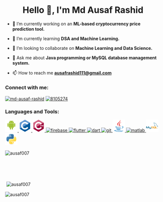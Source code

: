<h1 align="center">Hello 👋, I'm Md Ausaf Rashid</h1>
<!-- <h3 align="center">I’m a dedicated and focused engineering student with hands-on knowledge of programming and software development. I’m passionate about developing programming projects that solve real-world problems. I also enjoy exploring new De-Fi projects & ecosystems that leverage the blockchain.</h3> -->

- 🔭 I’m currently working on an **ML-based cryptocurrency price prediction tool.**

- 🌱 I’m currently learning **DSA and Machine Learning.**

- 👯 I’m looking to collaborate on **Machine Learning and Data Science.**

- 💬 Ask me about **Java programming or MySQL database management system.**

- 📫 How to reach me **ausafrashid111@gmail.com**

<h3 align="left">Connect with me:</h3>
<p align="left">
<a href="https://linkedin.com/in/md-ausaf-rashid" target="blank"><img align="center" src="https://raw.githubusercontent.com/rahuldkjain/github-profile-readme-generator/master/src/images/icons/Social/linked-in-alt.svg" alt="md-ausaf-rashid" height="30" width="40" /></a>
<a href="https://stackoverflow.com/users/8105274" target="blank"><img align="center" src="https://raw.githubusercontent.com/rahuldkjain/github-profile-readme-generator/master/src/images/icons/Social/stack-overflow.svg" alt="8105274" height="30" width="40" /></a>
</p>

<h3 align="left">Languages and Tools:</h3>
<p align="left"> <a href="https://developer.android.com" target="_blank" rel="noreferrer"> <img src="https://raw.githubusercontent.com/devicons/devicon/master/icons/android/android-original-wordmark.svg" alt="android" width="40" height="40"/> </a> <a href="https://www.cprogramming.com/" target="_blank" rel="noreferrer"> <img src="https://raw.githubusercontent.com/devicons/devicon/master/icons/c/c-original.svg" alt="c" width="40" height="40"/> </a> <a href="https://www.w3schools.com/cpp/" target="_blank" rel="noreferrer"> <img src="https://raw.githubusercontent.com/devicons/devicon/master/icons/cplusplus/cplusplus-original.svg" alt="cplusplus" width="40" height="40"/> </a> <a href="https://firebase.google.com/" target="_blank" rel="noreferrer"> <img src="https://www.vectorlogo.zone/logos/firebase/firebase-icon.svg" alt="firebase" width="40" height="40"/> </a> <a href="https://flutter.dev" target="_blank" rel="noreferrer"> <img src="https://www.vectorlogo.zone/logos/flutterio/flutterio-icon.svg" alt="flutter" width="40" height="40"/> </a> <a href="https://dart.dev" target="_blank" rel="noreferrer"> <img src="https://www.vectorlogo.zone/logos/dartlang/dartlang-icon.svg" alt="dart" width="40" height="40"/> </a> <a href="https://git-scm.com/" target="_blank" rel="noreferrer"> <img src="https://www.vectorlogo.zone/logos/git-scm/git-scm-icon.svg" alt="git" width="40" height="40"/> </a> <a href="https://www.java.com" target="_blank" rel="noreferrer"> <img src="https://raw.githubusercontent.com/devicons/devicon/master/icons/java/java-original.svg" alt="java" width="40" height="40"/> </a> <a href="https://www.mathworks.com/" target="_blank" rel="noreferrer"> <img src="https://upload.wikimedia.org/wikipedia/commons/2/21/Matlab_Logo.png" alt="matlab" width="40" height="40"/> </a> <a href="https://www.mysql.com/" target="_blank" rel="noreferrer"> <img src="https://raw.githubusercontent.com/devicons/devicon/master/icons/mysql/mysql-original-wordmark.svg" alt="mysql" width="40" height="40"/> </a> <a href="https://www.python.org" target="_blank" rel="noreferrer"> <img src="https://raw.githubusercontent.com/devicons/devicon/master/icons/python/python-original.svg" alt="python" width="40" height="40"/> </a> </p>

<p><img align="left" src="https://github-readme-stats.vercel.app/api/top-langs?username=ausaf007&show_icons=true&locale=en&layout=compact" alt="ausaf007" /></p>
<br /><br /><br /><br /><br />
<p>&nbsp;<img align="center" src="https://github-readme-stats.vercel.app/api?username=ausaf007&show_icons=true&locale=en" alt="ausaf007" /></p>

<p><img align="center" src="https://github-readme-streak-stats.herokuapp.com/?user=ausaf007&" alt="ausaf007" /></p>
